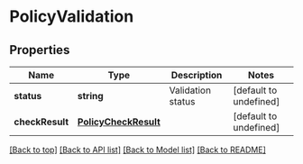# PolicyValidation

## Properties

|Name | Type | Description | Notes|
|------------ | ------------- | ------------- | -------------|
|**status** | **string** | Validation status | [default to undefined]|
|**checkResult** | [**PolicyCheckResult**](PolicyCheckResult.md) |  | [default to undefined]|




[[Back to top]](#) [[Back to API list]](../../README.md#documentation-for-api-endpoints) [[Back to Model list]](../../README.md#documentation-for-models) [[Back to README]](../../README.md)
